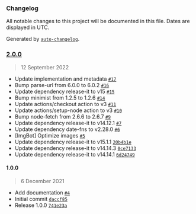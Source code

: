 ### Changelog

All notable changes to this project will be documented in this file. Dates are displayed in UTC.

Generated by [`auto-changelog`](https://github.com/CookPete/auto-changelog).

### [2.0.0](https://github.com/scriptex/gitlab-calendar/compare/1.0.0...2.0.0)

> 12 September 2022

- Update implementation and metadata [`#17`](https://github.com/scriptex/gitlab-calendar/pull/17)
- Bump parse-url from 6.0.0 to 6.0.2 [`#16`](https://github.com/scriptex/gitlab-calendar/pull/16)
- Update dependency release-it to v15 [`#15`](https://github.com/scriptex/gitlab-calendar/pull/15)
- Bump minimist from 1.2.5 to 1.2.6 [`#14`](https://github.com/scriptex/gitlab-calendar/pull/14)
- Update actions/checkout action to v3 [`#11`](https://github.com/scriptex/gitlab-calendar/pull/11)
- Update actions/setup-node action to v3 [`#10`](https://github.com/scriptex/gitlab-calendar/pull/10)
- Bump node-fetch from 2.6.6 to 2.6.7 [`#9`](https://github.com/scriptex/gitlab-calendar/pull/9)
- Update dependency release-it to v14.12.1 [`#7`](https://github.com/scriptex/gitlab-calendar/pull/7)
- Update dependency date-fns to v2.28.0 [`#6`](https://github.com/scriptex/gitlab-calendar/pull/6)
- [ImgBot] Optimize images [`#5`](https://github.com/scriptex/gitlab-calendar/pull/5)
- Update dependency release-it to v15.1.1 [`20b4b1e`](https://github.com/scriptex/gitlab-calendar/commit/20b4b1e20a8f948550d8c506fac2a9d1a336224a)
- Update dependency release-it to v14.14.3 [`0ce7133`](https://github.com/scriptex/gitlab-calendar/commit/0ce713368b6ad1999f20104ce0d2005367d51541)
- Update dependency release-it to v14.14.1 [`6d24749`](https://github.com/scriptex/gitlab-calendar/commit/6d2474954d13f503b11300b7f6f06201d7948613)

#### 1.0.0

> 6 December 2021

- Add documentation [`#4`](https://github.com/scriptex/gitlab-calendar/pull/4)
- Initial commit [`daccf85`](https://github.com/scriptex/gitlab-calendar/commit/daccf855aa9ea9ef2685c2c9de0e7edab5e53335)
- Release 1.0.0 [`741e23a`](https://github.com/scriptex/gitlab-calendar/commit/741e23a7eb9e44444d1638c8959aefd86008bf16)
